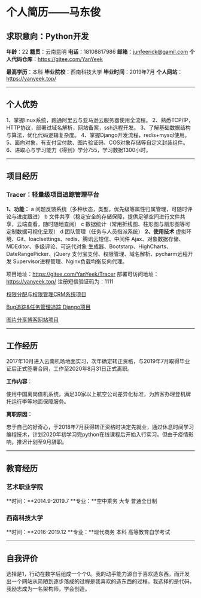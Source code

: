 # 个人简历——马东俊

## **求职意向**：Python开发

**年龄**：22 **籍贯**：云南昆明 **电话**：18108817986 **邮箱**：junfeerick@gamil.com **个人代码仓库**：https://gitee.com/YanYeek 

**最高学历**：本科 **毕业院校**：西南科技大学 **毕业时间**：2019年7月 **个人网站**：https://yanyeek.top/

---



## 个人优势

1、掌握linux系统，跑通阿里云与亚马逊云服务器使用全流程。
2、熟悉TCP/IP，HTTP协议，部署过域名解析，网站备案，ssh远程开发。
3、了解基础数据结构与算法，优化代码逻辑复杂度。
4、掌握Django开发流程，redis+mysql使用。
5、面向对象，有支付宝付款、图片验证码、COS对象存储等自定义封装组件。
6、进取心与学习能力《得到》学分755，学习数据1300小时。

---



## 项目经历

### **Tracer：轻量级项目追踪管理平台**

**1、功能：**
a 问题反馈系统（多种状态，类型，优先级等属性归属管理，可随时评论与进度跟进）
b 文件共享（稳定安全的存储保障，提供足够空间进行文件共享，云端查看，随时随地查阅） 
c 数据统计（常用折线图、柱形图与扇形图等可定制数据可视化呈现）
d 团队管理（任务与人员指派系统）
**2、使用技术**
 虚拟环境、Git、loaclsettings、redis、腾讯云短信、中间件
 Ajax、对象数据存储、MDEditor、多级评论、可迭代对象
生成器、Bootstarp、HighCharts、DateRangePicker、jQuery
支付宝支付、权限管理、域名解析、pycharm远程开发
Supervisor进程管理、Nginx负载均衡反向代理。

项目地址：https://gitee.com/YanYeek/Tracer
部署可访问地址：https://yanyeek.top/ 注册短信验证码为：1111

[权限分配与权限管理CRM系统项目](https://gitee.com/YanYeek/luffy_permission)

[Bug追踪&任务管理追踪 Django项目](https://gitee.com/YanYeek/Tracer)

 [图片分享博客网站项目](https://gitee.com/YanYeek/Tornado_demo) 

---



## 工作经历

​	2017年10月进入云南机场地面实习，次年确定转正资格，与2019年7月取得毕业证后正式签署合同，工作至2020年8月31日正式离职。

**工作内容**：

​	使用中国离岗值机系统，满足30家以上航空公司差异化标准，为旅客办理登机牌托运行李等地面保障服务。

**离职原因：**

​	忠于自己的好奇心，于2018年7月获得转正资格时决定先就业，通过休息时间学习编程技术，计划2020年初学习完python在线课程后开始入行实习。但由于疫情影响，推迟计划至9月辞职。

---



## 教育经历

### 艺术职业学院

**时间：**2014.9-2019.7  **专业：**空中乘务  大专 普通全日制

### 西南科技大学

**时间：**2016-2019.12    **专业：**现代商务 本科 高等教育自学考试

---



## 自我评价

​	选择是1，行动在数字后组成一个个0。我的动手能力源自于喜欢造东西，而开发出一个网站从简陋到逐步落成的过程是我喜欢的造东西的过程。我选择的是代码，我励志成为一名架构师，学会创造。